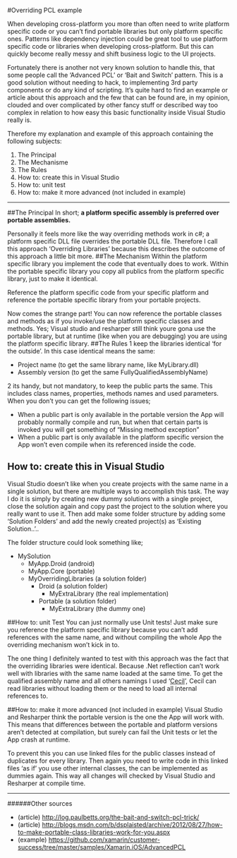 #Overriding PCL example

When developing cross-platform you more than often need to write platform specific code or you can’t find portable libraries but only platform specific ones. Patterns like dependency injection could be great tool to use platform specific code or libraries when developing cross-platform. But this can quickly become really messy and shift business logic to the UI projects.

Fortunately there is another not very known solution to handle this, that some people call the ‘Advanced PCL’ or ‘Bait and Switch’ pattern. This is a good solution without needing to hack, to implementing 3rd party components or do any kind of scripting. It’s quite hard to find an example or article about this approach and the few that can be found are, in my opinion, clouded and over complicated by other fancy stuff or described way too complex in relation to how easy this basic functionality inside Visual Studio really is.

Therefore my explanation and example of this approach containing the following subjects:

1. The Principal
2. The Mechanisme
3. The Rules
4. How to: create this in Visual Studio
5. How to: unit test
6. How to: make it more advanced (not included in example)


***


##The Principal
In short; __a platform specific assembly is preferred over portable assemblies.__

Personally it feels more like the way overriding methods work in c#; a platform specific DLL file overrides the portable DLL file. Therefore I call this approach ‘Overriding Libraries’ because this describes the outcome of this approach a little bit more.
##The Mechanism
Within the platform specific library you implement the code that eventually does to work. Within the portable specific library you copy all publics from the platform specific library, just to make it identical.

Reference the platform specific code from your specific platform and reference the portable specific library from your portable projects.

Now comes the strange part! 
You can now reference the portable classes and methods as if you invoke/use the platform specific classes and methods. Yes; Visual studio and resharper still think youre gona use the portable library, but at runtime (like when you are debugging) you are using the platform specific library.
##The Rules
1 keep the libraries identical ‘for the outside’.
In this case identical means the same:
- Project name 		(to get the same library name, like MyLibrary.dll)
- Assembly version 	(to get the same FullyQualifiedAssemblyName)

2 its handy, but not mandatory, to keep the public parts the same. This includes class names, properties, methods names and used parameters. When you don’t you can get the following issues;
- When a public part is only available in the portable version the App will probably normally compile and run, but when that certain parts is invoked you will get something of “Missing method exception”
- When a public part is only available in the platform specific version the App won’t even compile when its referenced inside the code.

## How to: create this in Visual Studio
Visual Studio doesn’t like when you create projects with the same name in a single solution, but there are multiple ways to accomplish this task. The way I do it is simply by creating new dummy solutions with a single project, close the solution again and copy past the project to the solution where you really want to use it. Then add make some folder structure by adding some ‘Solution Folders’ and add the newly created project(s) as ‘Existing Solution..’.. 

The folder structure could look something like;
* MySolution
	* MyApp.Droid (android)
	* MyApp.Core (portable)
	* MyOverridingLibraries (a solution folder)
		* Droid (a solution folder)
			* MyExtraLibrary (the real implementation)
		* Portable (a solution folder)
			* MyExtraLibrary (the dummy one)

##How to: unit Test
You can just normally use Unit tests! Just make sure you reference the platform specific library because you can’t add references with the same name, and without compiling the whole App the overriding mechanism won’t kick in to.

The one thing I definitely wanted to test with this approach was the fact that the overriding libraries were identical. Because .Net reflection can’t work well with libraries with the same name loaded at the same time. To get the qualified assembly name and all others namings I used ‘[Cecil](https://github.com/jbevain/cecil/)’, Cecil can read libraries without loading them or the need to load all internal references to.

##How to: make it more advanced (not included in example)
Visual Studio and Resharper think the portable version is the one the App will work with. This means that differences between the portable and platform versions aren’t detected at compilation, but surely can fail the Unit tests or let the App crash at runtime.

To prevent this you can use linked files for the public classes instead of duplicates for every library. Then again you need to write code in this linked files ‘as if’ you use other internal classes, the can be implemented as dummies again. This way all changes will checked by Visual Studio and Resharper at compile time. 


***


######Other sources

- (article) http://log.paulbetts.org/the-bait-and-switch-pcl-trick/
- (article) http://blogs.msdn.com/b/dsplaisted/archive/2012/08/27/how-to-make-portable-class-libraries-work-for-you.aspx
- (example) https://github.com/xamarin/customer-success/tree/master/samples/Xamarin.iOS/AdvancedPCL 

